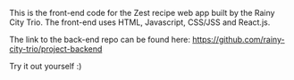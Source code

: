 This is the front-end code for the Zest recipe web app built by the Rainy City Trio. The front-end uses HTML, Javascript, CSS/JSS and React.js. 

The link to the back-end repo can be found here: https://github.com/rainy-city-trio/project-backend

Try it out yourself :)